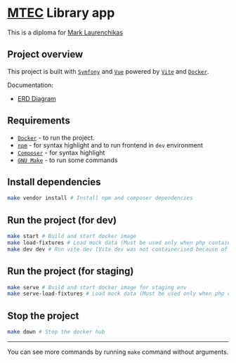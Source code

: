 # [MTEC](http://mtec.by/ru/) Library app

This is a diploma for [Mark Laurenchikas](https://vk.com/lemurlaur)

## Project overview

This project is built with [`Symfony`](https://symfony.com/) and [`Vue`](https://vuejs.org/) powered by [`Vite`](https://vitejs.dev/https://vitejs.dev/) and [`Docker`](https://www.docker.com/).

Documentation:

* [ERD Diagram](./docs/ERD.png)

## Requirements

* [`Docker`](https://www.docker.com/) - to run the project.
* [`npm`](https://www.npmjs.com/) - for syntax highlight and to run frontend in `dev` environment
* [`Composer`](https://getcomposer.org/) - for syntax highlight
* [`GNU Make`](https://www.gnu.org/software/make/) - to run some commands

## Install dependencies

```sh
make vendor install # Install npm and composer dependencies
```

## Run the project (for dev)

```sh
make start # Build and start docker image
make load-fixtures # Load mock data (Must be used only when php container is healthy)
make dev dev # Run vite dev (Vite dev was not containerised because of performance issues related to wsl2)
```

## Run the project (for staging)

```sh
make serve # Build and start docker image for staging env
make serve-load-fixtures # Load mock data (Must be used only when php container is healthy)
```

## Stop the project

```sh
make down # Stop the docker hub
```

----------------

You can see more commands by running `make` command without arguments.
